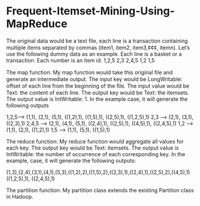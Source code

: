 Frequent-Itemset-Mining-Using-MapReduce
=======================================

The original data would be a text ﬁle, each line is a transaction containing multiple items
separated by commas (item1, item2, item3,¢¢¢, itemn). Let’s use the following dummy data as
an example. Each line is a basket or a transaction. Each number is an item id.
1,2,5
2,3
2,4,5
1,2
1,5

The map function:
My map function would take this original ﬁle and generate an intermediate output. The
input key would be LongWritable: offset of each line from the beginning of the ﬁle. The input
value would be Text: the content of each line. The output key would be Text: the itemsets.
The output value is IntWritable: 1. In the example case, it will generate the following outputs

1,2,5--> (1,1), (2,1), (5,1), ((1,2),1), ((1,5),1), ((2,5),1), ((1,2,5),1)
2,3 --> (2,1), (3,1), ((2,3),1)
2,4,5 --> (2,1), (4,1), (5,1), ((2,4),1), ((2,5),1), ((4,5),1), ((2,4,5),1)
1,2 --> (1,1), (2,1), ((1,2),1)
1,5 --> (1,1), (5,1), ((1,5),1)

The reduce function:
My reduce function would aggregate all values for each key. The output key would be Text:
itemsets. The output value is IntWritable: the number of occurrence of each corresponding
key. In the example, case, it will generate the following outputs: 

(1,3),(2,4),(3,1),(4,1),(5,3),((1,2),2),((1,5),2),((2,3),1),((2,4),1),((2,5),2),((4,5),1)
((1,2,5),1), ((2,4,5),1)

The partition function:
My partition class extends the existing Partition class in Hadoop. 
